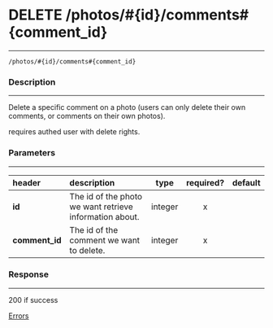 # DELETE /photos/#{id}/comments#{comment_id}    
***
`/photos/#{id}/comments#{comment_id}`

### Description
***
Delete a specific comment on a photo (users can only delete their own comments, or comments on their own photos).

requires authed user with delete rights.

### Parameters
***

|header| description| type |required? |default|
|:---------|:--------------|:----------:|:------------:|:------------:|
|**id**|The id of the photo we want retrieve information about.|integer|x||
|**comment_id**|The id of the comment we want to delete.|integer|x||


### Response
***


200 if success

[Errors](../../resources/errors.md#files)